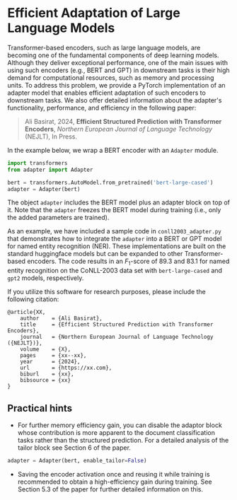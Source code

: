 # Efficient Adaptation of Large Language Models

Transformer-based encoders, such as large language models, are becoming one of the fundamental components of deep learning models. Although they deliver exceptional performance, one of the main issues with using such encoders (e.g., BERT and GPT) in downstream tasks is their high demand for computational resources, such as memory and processing units. To address this problem, we provide a PyTorch implementation of an adapter model that enables efficient adaptation of such encoders to downstream tasks. We also offer detailed information about the adapter's functionality, performance, and efficiency in the following paper:

> Ali Basirat, 2024, **Efficient Structured Prediction with Transformer Encoders**, *Northern European Journal of Language Technology* (NEJLT), In Press.


In the example below, we wrap a BERT encoder with an `Adapter` module.
```python
import transformers
from adapter import Adapter

bert = transformers.AutoModel.from_pretrained('bert-large-cased')
adapter = Adapter(bert)
```
The object `adapter` includes the BERT model plus an adapter block on top of it. Note that the `adapter` freezes the BERT model during training (i.e., only the added parameters are trained). 

As an example, we have included a sample code in `conll2003_adapter.py` that demonstrates how to integrate the `adapter` into a BERT or GPT model for named entity recognition (NER). These implementations are built on the standard huggingface models but can be expanded to other Transformer-based encoders. The code results in an $F_1$-score of $89.3$ and $83.1$ for named entity recognition on the CoNLL-2003 data set with `bert-large-cased` and `gpt2` models, respectively.  

If you utilize this software for research purposes, please include the following citation:

    @article{XX,
        author    = {Ali Basirat},
        title     = {Efficient Structured Prediction with Transformer Encoders},
        journal   = {Northern European Journal of Language Technology ({NEJLT})},
        volume    = {X},
        pages     = {xx--xx},
        year      = {2024},
        url       = {https://xx.com},
        biburl    = {xx},
        bibsource = {xx}
    }


## Practical hints

- For further memory efficiency gain, you can disable the adaptor block whose contribution is more apparent to the document classification tasks rather than the structured prediction. For a detailed analysis of the tailor block see Section 6 of the paper.
```python
adapter = Adapter(bert, enable_tailor=False)
```
- Saving the encoder activation once and reusing it while training is recommended to obtain a high-efficiency gain during training. See Section 5.3 of the paper for further detailed information on this. 